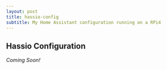 ```yaml
---
layout: post
title: hassio-config
subtitle: My Home Assistant configuration running on a RPi4 
---
```


## Hassio Configuration

*Coming Soon!*
